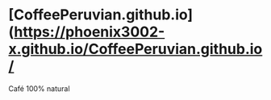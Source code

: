 # [CoffeePeruvian.github.io](https://phoenix3002-x.github.io/CoffeePeruvian.github.io/
Café 100% natural
